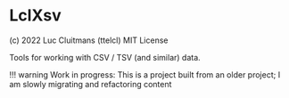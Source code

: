 # LclXsv

(c) 2022 Luc Cluitmans (ttelcl)
MIT License

Tools for working with CSV / TSV (and similar) data.

!!! warning
Work in progress:
This is a project built from an older project; I am slowly
migrating and refactoring content

















